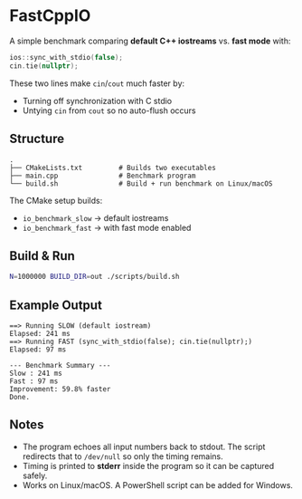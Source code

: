 # FastCppIO

A simple benchmark comparing **default C++ iostreams** vs. **fast mode** with:

```cpp
ios::sync_with_stdio(false);
cin.tie(nullptr);
```

These two lines make `cin`/`cout` much faster by:
- Turning off synchronization with C stdio
- Untying `cin` from `cout` so no auto-flush occurs


## Structure

```
.
├── CMakeLists.txt         # Builds two executables
├── main.cpp               # Benchmark program
└── build.sh               # Build + run benchmark on Linux/macOS
```

The CMake setup builds:
- `io_benchmark_slow` → default iostreams
- `io_benchmark_fast` → with fast mode enabled


## Build & Run

```bash
N=1000000 BUILD_DIR=out ./scripts/build.sh
```


## Example Output

```
==> Running SLOW (default iostream)
Elapsed: 241 ms
==> Running FAST (sync_with_stdio(false); cin.tie(nullptr);)
Elapsed: 97 ms

--- Benchmark Summary ---
Slow : 241 ms
Fast : 97 ms
Improvement: 59.8% faster
Done.
```


## Notes
- The program echoes all input numbers back to stdout. The script redirects that to `/dev/null` so only the timing remains.
- Timing is printed to **stderr** inside the program so it can be captured safely.
- Works on Linux/macOS. A PowerShell script can be added for Windows.
